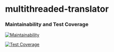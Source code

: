 # multithreaded-translator

### Maintainability and Test Coverage
[![Maintainability](https://api.codeclimate.com/v1/badges/b4b965c1264757dab0ee/maintainability)](https://codeclimate.com/github/funnyDevGirl/multithreaded-translator/maintainability)

[![Test Coverage](https://api.codeclimate.com/v1/badges/b4b965c1264757dab0ee/test_coverage)](https://codeclimate.com/github/funnyDevGirl/multithreaded-translator/test_coverage)